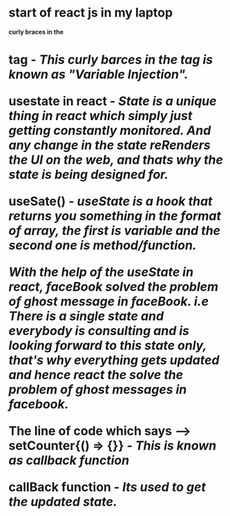 # start of react js in my laptop

**curly braces in the <h1> tag** - *This curly barces in the tag is known as "Variable Injection".*

**usestate in react** - *State is a unique thing in react which simply just getting constantly monitored. And any change in the state reRenders the UI on the web, and thats why the state is being designed for.*


**useSate()** - *useState is a hook that returns you something in the format of array, the first is variable and the second one is method/function.*

*With the help of the useState in react, faceBook solved the problem of ghost message in faceBook. i.e There is a single state and everybody is consulting and is looking forward to this state only, that's why everything gets updated and hence react the solve the problem of ghost messages in facebook.*


**The line of code which says --> setCounter{() => {}}** - *This is known as callback function* 

**callBack function** - *Its used to get the updated state.*

